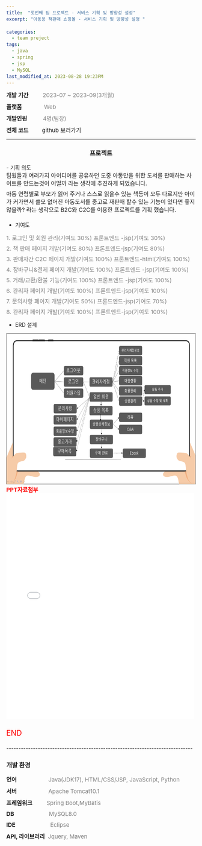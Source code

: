 ```yaml
---
title:  "첫번째 팀 프로젝트 - 서비스 기획 및 방향성 설정"
excerpt: "아동용 책판매 쇼핑몰 - 서비스 기획 및 방향성 설정 "

categories:
  - team preject
tags:
  - java
  - spring
  - jsp
  - MySQL
last_modified_at: 2023-08-28 19:23PM
---
```

<div style = "font-size : 15px; margin-bottom: 10px;"><span style="font-weight: bold;">개발 기간</span>&nbsp;&nbsp;&nbsp;&nbsp;&nbsp;&nbsp;&nbsp;&nbsp;<span style="color:gray"> 2023-07 ~ 2023-09(3개월)</span></div>

<div style = "font-size : 15px; margin-bottom: 10px;"><span style="font-weight: bold;">플랫폼</span>&nbsp;&nbsp;&nbsp;&nbsp;&nbsp;&nbsp;&nbsp;&nbsp;&nbsp;&nbsp;&nbsp;&nbsp;&nbsp;&nbsp;<span style="color:gray">Web</span></div>

<div style = "font-size : 15px; margin-bottom: 10px;"><span style="font-weight: bold;">개발인원</span>&nbsp;&nbsp;&nbsp;&nbsp;&nbsp;&nbsp;&nbsp;&nbsp;&nbsp;&nbsp;<span style="color:gray">4명(팀장)</span></div>

<div style = "font-size : 15px; margin-bottom: 10px;"><span style="font-weight: bold; ">전체 코드&nbsp;&nbsp;&nbsp;&nbsp;&nbsp;&nbsp;&nbsp;&nbsp;&nbsp;</span><a href="https://github.com/kwonyeongdae/portfolio" style="text-decoration: none;"> github 보러가기</a></div>


----------------------------------------------------------------------------
<h3 style ="text-align: center;">프로젝트</h3>
- 기획 의도
<div style = "font-size : 15px; margin-bottom: 7px">
팀원들과 여러가지 아이디어를 공유하던 도중 아동만을 위한 도서를 판매하는 사이트를 만드는것이 어떨까 라는 생각에 추진하게 되었습니다.
</div>
<div style = "font-size : 15px; margin-bottom: 20px">
아동 연령별로 부모가 읽어 주거나 스스로 읽을수 있는 책등이 모두 다르지만 아이가 커가면서 쓸모 없어진 아동도서를 중고로 재판매 할수 있는 기능이 있다면 좋지 않을까?
라는 생각으로 B2C와 C2C를 이용한 프로젝트를 기획 했습니다.
</div>

- 기여도
<div style = "font-size : 15px; color:red; margin-bottom: 7px">
<span style="color:gray">1. 로그인 및 회원 관리(기여도 30%) 프론트엔드 -jsp(기여도 30%)</span>
</div>

<div style = "font-size : 15px; color:red; margin-bottom: 7px">
<span style="color:gray">2. 책 판매 페이지 개발(기여도 80%) 프론트엔드-jsp(기여도 80%)</span>
</div>

<div style = "font-size : 15px; color:red; margin-bottom: 7px;">
<span style="color:gray">3. 판매자간 C2C 페이지 개발(기여도 100%) 프론트엔드-html(기여도 100%)</span>
</div>

<div style = "font-size : 15px; color:red; margin-bottom: 7px;">
<span style="color:gray">4. 장바구니&결제 페이지 개발(기여도 100%) 프론트엔드 -jsp(기여도 100%)</span>
</div>

<div style = "font-size : 15px; color:red; margin-bottom: 7px;">
<span style="color:gray">5. 거래/교환/환불 기능(기여도 100%) 프론트엔드 -jsp(기여도 100%)</span>
</div>

<div style = "font-size : 15px; color:red; margin-bottom: 7px;">
<span style="color:gray">6. 관리자 페이지 개발(기여도 100%) 프론트엔드-jsp(기여도 100%)</span>
</div>

<div style = "font-size : 15px; color:red; margin-bottom: 7px;">
<span style="color:gray">7. 문의사항 페이지 개발(기여도 50%) 프론드엔드-jsp(기여도 70%)</span>
</div>

<div style = "font-size : 15px; color:red; margin-bottom: 7px;">
<span style="color:gray">8. 관리자 페이지 개발(기여도 100%) 프론트엔드-jsp(기여도 100%)</span>
</div>

- ERD 설계
<img src="/assets/images/st.png" width="800px" height="400px" title="px(픽셀) 크기 설정" alt="RubberDuck"/>
<div style = "font-size : 20px; color:red; margin-bottom: 15px">

<div style = "font-size : 15px; margin-bottom: 10px;"><span style="font-weight: bold; ">PPT자료첨부&nbsp;&nbsp;&nbsp;&nbsp;&nbsp;&nbsp;&nbsp;&nbsp;&nbsp;</span><embed src="/assets/images/abc.pdf" width="500" height="600" type="application/pdf"></div>


END
</div>
-----------------------------------------------------------------------------
<h3>개발 환경</h3>
<div style = "font-size : 15px; margin-bottom: 10px;"><span style="font-weight: bold;">언어</span>&nbsp;&nbsp;&nbsp;&nbsp;&nbsp;&nbsp;&nbsp;&nbsp;&nbsp;&nbsp;&nbsp;&nbsp;&nbsp;&nbsp;&nbsp;&nbsp;&nbsp;&nbsp;&nbsp;&nbsp;<span style="color:gray">Java(JDK17), HTML/CSS/JSP, JavaScript, Python</span></div>

<div style = "font-size : 15px; margin-bottom: 10px;"><span style="font-weight: bold;">서버</span>&nbsp;&nbsp;&nbsp;&nbsp;&nbsp;&nbsp;&nbsp;&nbsp;&nbsp;&nbsp;&nbsp;&nbsp;&nbsp;&nbsp;&nbsp;&nbsp;&nbsp;&nbsp;&nbsp;&nbsp;<span style="color:gray">Apache Tomcat10.1</span></div>

<div style = "font-size : 15px; margin-bottom: 10px;"><span style="font-weight: bold;">프레임워크</span>&nbsp;&nbsp;&nbsp;&nbsp;&nbsp;&nbsp;&nbsp;&nbsp;&nbsp;<span style="color:gray">Spring Boot,MyBatis</span></div>

<div style = "font-size : 15px; margin-bottom: 10px;"><span style="font-weight: bold;">DB</span>&nbsp;&nbsp;&nbsp;&nbsp;&nbsp;&nbsp;&nbsp;&nbsp;&nbsp;&nbsp;&nbsp;&nbsp;&nbsp;&nbsp;&nbsp;&nbsp;&nbsp;&nbsp;&nbsp;&nbsp;&nbsp;&nbsp;<span style="color:gray">MySQL8.0</span></div>

<div style = "font-size : 15px; margin-bottom: 10px;"><span style="font-weight: bold;">IDE</span> &nbsp;&nbsp;&nbsp;&nbsp;&nbsp;&nbsp;&nbsp;&nbsp;&nbsp;&nbsp;&nbsp;&nbsp;&nbsp;&nbsp;&nbsp;&nbsp;&nbsp;&nbsp;&nbsp;&nbsp;&nbsp;<span style="color:gray">Eclipse</span></div>

<div style ="margin-bottom: 10px; font-size : 15px; "><span style="font-weight: bold;">API, 라이브러리</span>&nbsp;&nbsp;<span style="color:gray;">Jquery, Maven</span></div>
